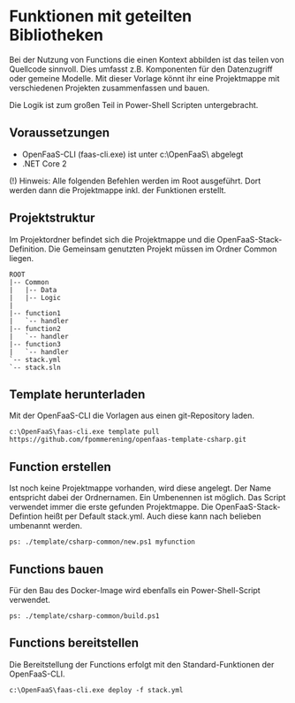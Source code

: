 # Funktionen mit geteilten Bibliotheken

Bei der Nutzung von Functions die einen Kontext abbilden ist das teilen von Quellcode sinnvoll.
Dies umfasst z.B. Komponenten für den Datenzugriff oder gemeine Modelle. Mit dieser Vorlage könnt
ihr eine Projektmappe mit verschiedenen Projekten zusammenfassen und bauen.

Die Logik ist zum großen Teil in Power-Shell Scripten untergebracht.

## Voraussetzungen
- OpenFaaS-CLI (faas-cli.exe) ist unter c:\OpenFaaS\ abgelegt
- .NET Core 2

(!) Hinweis: Alle folgenden Befehlen werden im Root ausgeführt. Dort werden dann die Projektmappe inkl. der Funktionen erstellt.

## Projektstruktur
Im Projektordner befindet sich die Projektmappe und die OpenFaaS-Stack-Definition.
Die Gemeinsam genutzten Projekt müssen im Ordner Common liegen.

    ROOT
    |-- Common
    |   |-- Data
    |   |-- Logic
    |
    |-- function1
    |   `-- handler
    |-- function2
    |   `-- handler
    |-- function3
    |   `-- handler
    `-- stack.yml
    `-- stack.sln

## Template herunterladen

Mit der OpenFaaS-CLI die Vorlagen aus einen git-Repository laden.

    c:\OpenFaaS\faas-cli.exe template pull https://github.com/fpommerening/openfaas-template-csharp.git

## Function erstellen
Ist noch keine Projektmappe vorhanden, wird diese angelegt. Der Name entspricht dabei der Ordnernamen. Ein Umbenennen ist möglich.
Das Script verwendet immer die erste gefunden Projektmappe. 
Die OpenFaaS-Stack-Defintion heißt per Default stack.yml. Auch diese kann nach belieben umbenannt werden.

    ps: ./template/csharp-common/new.ps1 myfunction

## Functions bauen
Für den Bau des Docker-Image wird ebenfalls ein Power-Shell-Script verwendet.

    ps: ./template/csharp-common/build.ps1

## Functions bereitstellen
Die Bereitstellung der Functions erfolgt mit den Standard-Funktionen der OpenFaaS-CLI.

    c:\OpenFaaS\faas-cli.exe deploy -f stack.yml